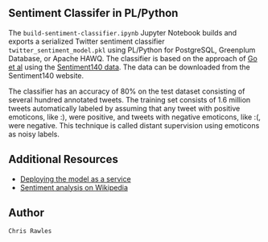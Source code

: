 ## Sentiment Classifer in PL/Python
The `build-sentiment-classifier.ipynb` Jupyter Notebook builds and exports a serialized Twitter sentiment classifier `twitter_sentiment_model.pkl` using PL/Python for PostgreSQL, Greenplum Database, or Apache HAWQ. The classifier is based on the approach of [Go et al](http://cs.stanford.edu/people/alecmgo/papers/TwitterDistantSupervision09.pdf) using the [Sentiment140 data](http://help.sentiment140.com/for-students/). The data can be downloaded from the Sentiment140 website.

The classifier has an accuracy of 80% on the test dataset consisting of several hundred annotated tweets. The training set consists of 1.6 million tweets automatically labeled by assuming that any tweet with positive emoticons, like :), were positive, and tweets with negative emoticons, like :(, were negative. This technique is called distant supervision using emoticons as noisy labels.

## Additional Resources
* [Deploying the model as a service](https://github.com/crawles/text-analytics-service-example)
* [Sentiment analysis on Wikipedia](https://en.wikipedia.org/wiki/Sentiment_analysis)

## Author
`Chris Rawles`
